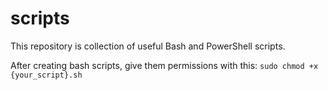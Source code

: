 # scripts
This repository is collection of useful Bash and PowerShell scripts.

After creating bash scripts, give them permissions with this:
`sudo chmod +x {your_script}.sh`
